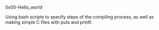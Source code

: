 0x00-Hello_world

Using bash scripts to specify steps of the compiling process, as well as making simple C files with puts and printf.
